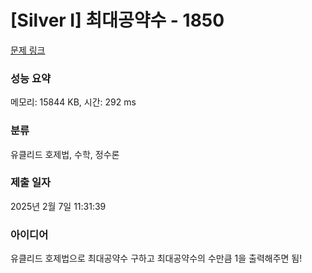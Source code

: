 # [Silver I] 최대공약수 - 1850 

[문제 링크](https://www.acmicpc.net/problem/1850) 

### 성능 요약

메모리: 15844 KB, 시간: 292 ms

### 분류

유클리드 호제법, 수학, 정수론

### 제출 일자

2025년 2월 7일 11:31:39

### 아이디어

유클리드 호제법으로 최대공약수 구하고 최대공약수의 수만큼 1을 출력해주면 됨!


